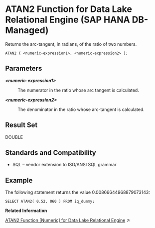 <!-- loio8081001d5f8e4323a5f13cc57fb91cf1 -->

# ATAN2 Function for Data Lake Relational Engine \(SAP HANA DB-Managed\)

Returns the arc-tangent, in radians, of the ratio of two numbers.



```
ATAN2 ( <numeric-expression1>, <numeric-expression2> );
```



<a name="loio8081001d5f8e4323a5f13cc57fb91cf1__section_wck_m3k_srb"/>

## Parameters


<dl>
<dt><b>

*<numeric-expression1\>*

</b></dt>
<dd>

The numerator in the ratio whose arc tangent is calculated.



</dd><dt><b>

*<numeric-expression2\>*

</b></dt>
<dd>

The denominator in the ratio whose arc-tangent is calculated.



</dd>
</dl>



<a name="loio8081001d5f8e4323a5f13cc57fb91cf1__section_ltv_m3k_srb"/>

## Result Set

DOUBLE



<a name="loio8081001d5f8e4323a5f13cc57fb91cf1__section_wyj_n3k_srb"/>

## Standards and Compatibility

-   SQL – vendor extension to ISO/ANSI SQL grammar



<a name="loio8081001d5f8e4323a5f13cc57fb91cf1__section_l2w_n3k_srb"/>

## Example

The following statement returns the value 0.00866644968879073143:

```
SELECT ATAN2( 0.52, 060 ) FROM iq_dummy;
```

**Related Information**  


[ATAN2 Function \[Numeric\] for Data Lake Relational Engine](https://help.sap.com/viewer/19b3964099384f178ad08f2d348232a9/2023_4_QRC/en-US/a5356c1b84f210159f68d03274510fe6.html "Returns the arc-tangent, in radians, of the ratio of two numbers.") :arrow_upper_right:

